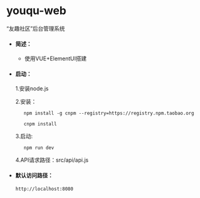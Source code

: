 # youqu-web
“友趣社区”后台管理系统

* #### 简述：

   - 使用VUE+ElementUI搭建

* #### 启动：

   1.安装node.js
   
   2.安装：
   
         npm install -g cnpm --registry=https://registry.npm.taobao.org
         
         cnpm install
         
   3.启动:
   
         npm run dev
   
   4.API请求路径：src/api/api.js


   
* #### 默认访问路径：
      http://localhost:8080
